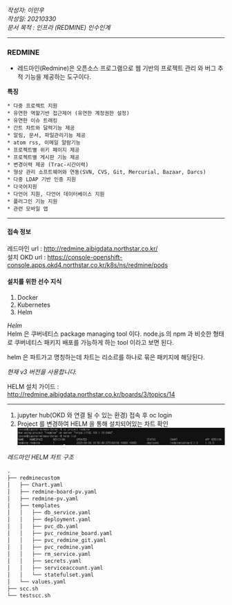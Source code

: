 *작성자: 이민우*<br>
*작성일: 20210330*<br>
*문서 목적 : 인프라 (REDMINE) 인수인계*<br>

----

### REDMINE

- 레드마인(Redmine)은 오픈소스 프로그램으로 웹 기반의 프로젝트 관리 와 버그 추적 기능을 제공하는 도구이다. 

**특징**

    * 다중 프로젝트 지원
    * 유연한 역할기반 접근제어 (유연한 계정권한 설정)
    * 유연한 이슈 트래킹
    * 간트 차트와 달력기능 제공
    * 알림, 문서, 파일관리기능 제공
    * atom rss, 이메일 알람기능
    * 프로젝트별 위키 페이지 제공
    * 프로젝트별 게시판 기능 제공
    * 변경이력 제공 (Trac-시간이력)
    * 형상 관리 소프트웨어와 연동(SVN, CVS, Git, Mercurial, Bazaar, Darcs)
    * 다중 LDAP 기반 인증 지원
    * 다국어지원
    * 다언어 지원, 다언어 데이터베이스 지원
    * 플러그인 기능 지원
    * 관련 모바일 앱

---

#### 접속 정보
레드마인 url : <http://redmine.aibigdata.northstar.co.kr/> <br>
설치 OKD url : <https://console-openshift-console.apps.okd4.northstar.co.kr/k8s/ns/redmine/pods> <br>



#### 설치를 위한 선수 지식

1. Docker <br>
2. Kubernetes <br>
3. Helm <br>

*Helm* <br>
Helm 은 쿠버네티스 package managing tool 이다. node.js 의 npm 과 비슷한 형태로 쿠버네티스 패키지 배포를 가능하게 하는 tool 이라고 보면 된다.

helm 은 파트가고 명칭하는데 차트는 리소르를 하나로 묶은 패키지에 해당된다.

*현재 v3 버전을 사용합니다.*

HELM 설치 가이드 : <http://redmine.aibigdata.northstar.co.kr/boards/3/topics/14>

---

1. jupyter hub(OKD 와 연결 될 수 있는 환경) 접속 후 oc login 
2. Project 를 변경하여 HELM 을 통해 설치되어있는 차트 확인 
![레드마인](./img/redmine_1.JPG)


*레드마인 HELM 차트 구조*
```
.
├── redminecustom
│   ├── Chart.yaml
│   ├── redmine-board-pv.yaml
│   ├── redmine-pv.yaml
│   ├── templates
│   │   ├── db_service.yaml
│   │   ├── deployment.yaml
│   │   ├── pvc_db.yaml
│   │   ├── pvc_redmine_board.yaml
│   │   ├── pvc_redmine_git.yaml
│   │   ├── pvc_redmine.yaml
│   │   ├── rm_service.yaml
│   │   ├── secrets.yaml
│   │   ├── serviceaccount.yaml
│   │   └── statefulset.yaml
│   └── values.yaml
├── scc.sh
└── testscc.sh
```

